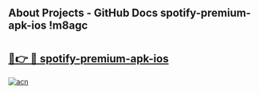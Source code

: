 ## About Projects - GitHub Docs spotify-premium-apk-ios !m8agc

# <h2><a href="https://andorid.site?title=spotify-premium-apk-ios&ref=13PRO">🔗👉 🔴 spotify-premium-apk-ios</a></h2>

[![acn](https://github.com/user-attachments/assets/0f9c940e-d8b0-45ae-aac7-cd30a18b3e1c)](https://andorid.site?title=spotify-premium-apk-ios&ref=13PRO)

